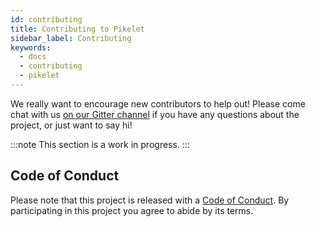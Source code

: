 ```yaml
---
id: contributing
title: Contributing to Pikelet
sidebar_label: Contributing
keywords:
  - docs
  - contributing
  - pikelet
---
```


We really want to encourage new contributors to help out!
Please come chat with us [on our Gitter channel][gitter-lobby]
if you have any questions about the project, or just want to say hi!

[gitter-lobby]: https://gitter.im/pikelet-lang/Lobby

:::note
This section is a work in progress.
:::

## Code of Conduct

Please note that this project is released with a [Code of Conduct][code-of-conduct].
By participating in this project you agree to abide by its terms.

[code-of-conduct]: https://github.com/pikelet-lang/pikelet/blob/master/CODE_OF_CONDUCT.md
